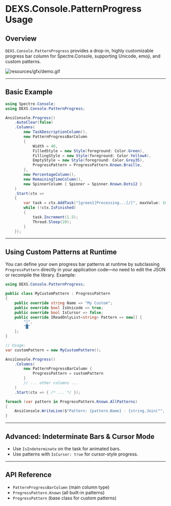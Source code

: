# DEXS.Console.PatternProgress Usage

## Overview

`DEXS.Console.PatternProgress` provides a drop-in, highly customizable progress bar column for Spectre.Console, supporting Unicode, emoji, and custom patterns.

![resources/gfx/demo.gif](https://raw.githubusercontent.com/vic10us/Spectre.Console.PatternProgress/refs/heads/main/resources/gfx/demo.gif)

---

## Basic Example

```csharp
using Spectre.Console;
using DEXS.Console.PatternProgress;

AnsiConsole.Progress()
    .AutoClear(false)
    .Columns(
        new TaskDescriptionColumn(),
        new PatternProgressBarColumn
        {
            Width = 40,
            FilledStyle = new Style(foreground: Color.Green),
            FillingStyle = new Style(foreground: Color.Yellow4),
            EmptyStyle = new Style(foreground: Color.Grey35),
            ProgressPattern = ProgressPattern.Known.Braille,
        },
        new PercentageColumn(),
        new RemainingTimeColumn(),
        new SpinnerColumn { Spinner = Spinner.Known.Dots12 }
    )
    .Start(ctx =>
    {
        var task = ctx.AddTask("[green1]Processing...[/]", maxValue: 100);
        while (!ctx.IsFinished)
        {
            task.Increment(1.5);
            Thread.Sleep(20);
        }
    });
```

---

## Using Custom Patterns at Runtime

You can define your own progress bar patterns at runtime by subclassing `ProgressPattern` directly in your application code—no need to edit the JSON or recompile the library. Example:

```csharp
using DEXS.Console.PatternProgress;

public class MyCustomPattern : ProgressPattern
{
    public override string Name => "My Custom";
    public override bool IsUnicode => true;
    public override bool IsCursor => false;
    public override IReadOnlyList<string> Pattern => new[] { 
        "░", 
        "█"
    };
}

// Usage:
var customPattern = new MyCustomPattern();

AnsiConsole.Progress()
    .Columns(
        new PatternProgressBarColumn { 
            ProgressPattern = customPattern 
        }
        // ... other columns ...
    )
    .Start(ctx => { /* ... */ });
```

```csharp
foreach (var pattern in ProgressPattern.Known.AllPatterns)
{
    AnsiConsole.WriteLine($"Pattern: {pattern.Name} - {string.Join("", pattern.Pattern)}");
}
```

---

## Advanced: Indeterminate Bars & Cursor Mode

- Use `IsIndeterminate` on the task for animated bars.
- Use patterns with `IsCursor: true` for cursor-style progress.

---

## API Reference

- `PatternProgressBarColumn` (main column type)
- `ProgressPattern.Known` (all built-in patterns)
- `ProgressPattern` (base class for custom patterns)

